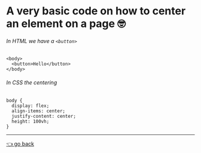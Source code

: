 # A very basic code on how to center an element on a page 🤓

###### In HTML we have a `<button>`
  ```
  <body>
    <button>Hello</button>
  </body>
  ```
###### In CSS the centering
  ```
body {
    display: flex;
    align-items: center;
    justify-content: center;
    height: 100vh;
}
  ```
---
   [👈 go back](https://github.com/Klosmi/html-basics#html-and-css--basics)
